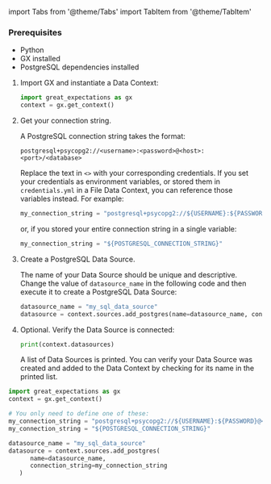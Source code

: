import Tabs from '@theme/Tabs'
import TabItem from '@theme/TabItem'

### Prerequisites
- Python
- GX installed
- PostgreSQL dependencies installed

<Tabs>

<TabItem value="procedure" label="Procedure">

1. Import GX and instantiate a Data Context:

   ```python
   import great_expectations as gx
   context = gx.get_context()
   ```

2. Get your connection string.

   A PostgreSQL connection string takes the format:

   ```text title="PostgreSQL connection string format"
   postgresql+psycopg2://<username>:<password>@<host>:<port>/<database>
   ```

   Replace the text in `<>` with your corresponding credentials.  If you set your credentials as environment variables, or stored them in `credentials.yml` in a File Data Context, you can reference those variables instead.  For example:

   ```python title="Python"
   my_connection_string = "postgresql+psycopg2://${USERNAME}:${PASSWORD}@<host>:<port>/<database>"
   ```
   
   or, if you stored your entire connection string in a single variable:
   
   ```python title="Python"
   my_connection_string = "${POSTGRESQL_CONNECTION_STRING}"
   ```
   
3. Create a PostgreSQL Data Source.

   The name of your Data Source should be unique and descriptive.  Change the value of `datasource_name` in the following code and then execute it to create a PostgreSQL Data Source:

   ```python title="Python"
   datasource_name = "my_sql_data_source"
   datasource = context.sources.add_postgres(name=datasource_name, connection_string=my_connection_string)
   ```

4. Optional. Verify the Data Source is connected:

   ```python
   print(context.datasources)
   ```
   
   A list of Data Sources is printed.  You can verify your Data Source was created and added to the Data Context by checking for its name in the printed list.

</TabItem>

<TabItem value="sample_code" label="Sample code">

```python title="Sample code"
import great_expectations as gx
context = gx.get_context()

# You only need to define one of these:
my_connection_string = "postgresql+psycopg2://${USERNAME}:${PASSWORD}@<host>:<port>/<database>"
my_connection_string = "${POSTGRESQL_CONNECTION_STRING}"

datasource_name = "my_sql_data_source"
datasource = context.sources.add_postgres(
      name=datasource_name,
      connection_string=my_connection_string
   )
```

</TabItem>

</Tabs>